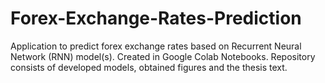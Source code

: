 # Forex-Exchange-Rates-Prediction
Application to predict forex exchange rates based on Recurrent Neural Network (RNN) model(s). Created in Google Colab Notebooks. Repository consists of developed models, obtained figures and the thesis text.

